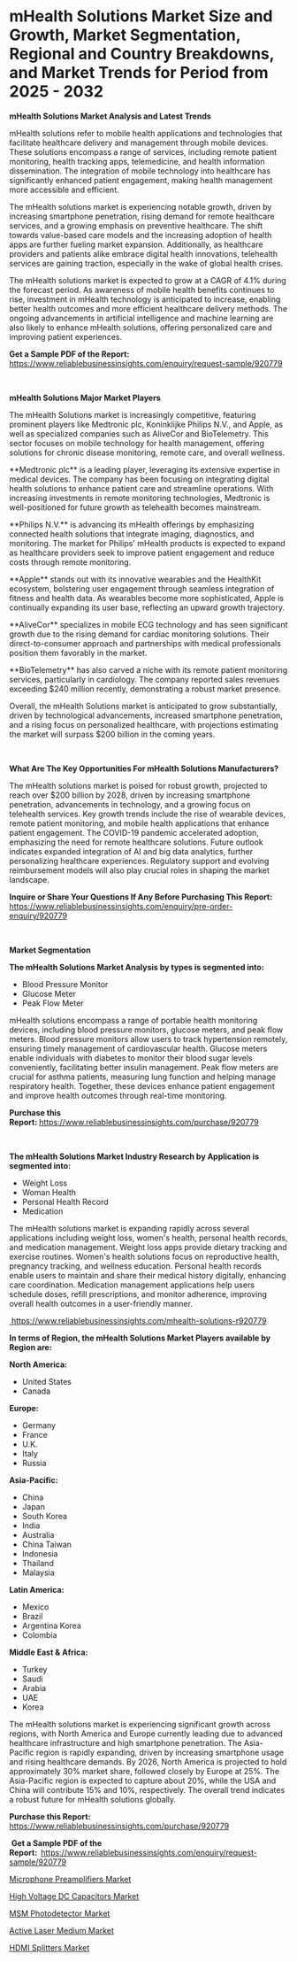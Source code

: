 <p><h1>mHealth Solutions Market Size and Growth, Market Segmentation, Regional and Country Breakdowns, and Market Trends for Period from 2025 -  2032</h1></p><p><strong>mHealth Solutions Market Analysis and Latest Trends</strong></p>
<p><p>mHealth solutions refer to mobile health applications and technologies that facilitate healthcare delivery and management through mobile devices. These solutions encompass a range of services, including remote patient monitoring, health tracking apps, telemedicine, and health information dissemination. The integration of mobile technology into healthcare has significantly enhanced patient engagement, making health management more accessible and efficient.</p><p>The mHealth solutions market is experiencing notable growth, driven by increasing smartphone penetration, rising demand for remote healthcare services, and a growing emphasis on preventive healthcare. The shift towards value-based care models and the increasing adoption of health apps are further fueling market expansion. Additionally, as healthcare providers and patients alike embrace digital health innovations, telehealth services are gaining traction, especially in the wake of global health crises.</p><p>The mHealth solutions market is expected to grow at a CAGR of 4.1% during the forecast period. As awareness of mobile health benefits continues to rise, investment in mHealth technology is anticipated to increase, enabling better health outcomes and more efficient healthcare delivery methods. The ongoing advancements in artificial intelligence and machine learning are also likely to enhance mHealth solutions, offering personalized care and improving patient experiences.</p></p>
<p><strong>Get a Sample PDF of the Report:&nbsp;</strong> <a href="https://www.reliablebusinessinsights.com/enquiry/request-sample/920779?utm_campaign=2794&utm_medium=2&utm_source=Github&utm_content=ia&utm_term=07032025&utm_id=mhealth-solutions">https://www.reliablebusinessinsights.com/enquiry/request-sample/920779</a></p>
<p>&nbsp;</p>
<p><strong>mHealth Solutions Major Market Players</strong></p>
<p><p>The mHealth Solutions market is increasingly competitive, featuring prominent players like Medtronic plc, Koninklijke Philips N.V., and Apple, as well as specialized companies such as AliveCor and BioTelemetry. This sector focuses on mobile technology for health management, offering solutions for chronic disease monitoring, remote care, and overall wellness.</p><p>**Medtronic plc** is a leading player, leveraging its extensive expertise in medical devices. The company has been focusing on integrating digital health solutions to enhance patient care and streamline operations. With increasing investments in remote monitoring technologies, Medtronic is well-positioned for future growth as telehealth becomes mainstream.</p><p>**Philips N.V.** is advancing its mHealth offerings by emphasizing connected health solutions that integrate imaging, diagnostics, and monitoring. The market for Philips' mHealth products is expected to expand as healthcare providers seek to improve patient engagement and reduce costs through remote monitoring.</p><p>**Apple** stands out with its innovative wearables and the HealthKit ecosystem, bolstering user engagement through seamless integration of fitness and health data. As wearables become more sophisticated, Apple is continually expanding its user base, reflecting an upward growth trajectory.</p><p>**AliveCor** specializes in mobile ECG technology and has seen significant growth due to the rising demand for cardiac monitoring solutions. Their direct-to-consumer approach and partnerships with medical professionals position them favorably in the market.</p><p>**BioTelemetry** has also carved a niche with its remote patient monitoring services, particularly in cardiology. The company reported sales revenues exceeding $240 million recently, demonstrating a robust market presence.</p><p>Overall, the mHealth Solutions market is anticipated to grow substantially, driven by technological advancements, increased smartphone penetration, and a rising focus on personalized healthcare, with projections estimating the market will surpass $200 billion in the coming years.</p></p>
<p>&nbsp;</p>
<p><strong>What Are The Key Opportunities For mHealth Solutions Manufacturers?</strong></p>
<p><p>The mHealth solutions market is poised for robust growth, projected to reach over $200 billion by 2028, driven by increasing smartphone penetration, advancements in technology, and a growing focus on telehealth services. Key growth trends include the rise of wearable devices, remote patient monitoring, and mobile health applications that enhance patient engagement. The COVID-19 pandemic accelerated adoption, emphasizing the need for remote healthcare solutions. Future outlook indicates expanded integration of AI and big data analytics, further personalizing healthcare experiences. Regulatory support and evolving reimbursement models will also play crucial roles in shaping the market landscape.</p></p>
<p><strong>Inquire or Share Your Questions If Any Before Purchasing This Report:</strong> <a href="https://www.reliablebusinessinsights.com/enquiry/pre-order-enquiry/920779?utm_campaign=2794&utm_medium=2&utm_source=Github&utm_content=ia&utm_term=07032025&utm_id=mhealth-solutions">https://www.reliablebusinessinsights.com/enquiry/pre-order-enquiry/920779</a></p>
<p>&nbsp;</p>
<p><strong>Market Segmentation</strong></p>
<p><strong>The mHealth Solutions Market Analysis by types is segmented into:</strong></p>
<p><ul><li>Blood Pressure Monitor</li><li>Glucose Meter</li><li>Peak Flow Meter</li></ul></p>
<p><p>mHealth solutions encompass a range of portable health monitoring devices, including blood pressure monitors, glucose meters, and peak flow meters. Blood pressure monitors allow users to track hypertension remotely, ensuring timely management of cardiovascular health. Glucose meters enable individuals with diabetes to monitor their blood sugar levels conveniently, facilitating better insulin management. Peak flow meters are crucial for asthma patients, measuring lung function and helping manage respiratory health. Together, these devices enhance patient engagement and improve health outcomes through real-time monitoring.</p></p>
<p><strong>Purchase this Report:&nbsp;</strong><a href="https://www.reliablebusinessinsights.com/purchase/920779?utm_campaign=2794&utm_medium=2&utm_source=Github&utm_content=ia&utm_term=07032025&utm_id=mhealth-solutions">https://www.reliablebusinessinsights.com/purchase/920779</a></p>
<p>&nbsp;</p>
<p><strong>The mHealth Solutions Market Industry Research by Application is segmented into:</strong></p>
<p><ul><li>Weight Loss</li><li>Woman Health</li><li>Personal Health Record</li><li>Medication</li></ul></p>
<p><p>The mHealth solutions market is expanding rapidly across several applications including weight loss, women's health, personal health records, and medication management. Weight loss apps provide dietary tracking and exercise routines. Women's health solutions focus on reproductive health, pregnancy tracking, and wellness education. Personal health records enable users to maintain and share their medical history digitally, enhancing care coordination. Medication management applications help users schedule doses, refill prescriptions, and monitor adherence, improving overall health outcomes in a user-friendly manner.</p></p>
<p><a href="https://www.reliablebusinessinsights.com/mhealth-solutions-r920779?utm_campaign=2794&utm_medium=2&utm_source=Github&utm_content=ia&utm_term=07032025&utm_id=mhealth-solutions">&nbsp;https://www.reliablebusinessinsights.com/mhealth-solutions-r920779</a></p>
<p><strong>In terms of Region, the mHealth Solutions Market Players available by Region are:</strong></p>
<p>
    <p> <strong> North America: </strong>
        <ul>
            <li>United States</li>
            <li>Canada</li>
        </ul>
        </p> 
    <p> <strong> Europe: </strong>
        <ul>
            <li>Germany</li>
            <li>France</li>
            <li>U.K.</li>
            <li>Italy</li>
            <li>Russia</li>
        </ul>
        </p> 
    <p> <strong> Asia-Pacific: </strong>
        <ul>
            <li>China</li>
            <li>Japan</li>
            <li>South Korea</li>
            <li>India</li>
            <li>Australia</li>
            <li>China Taiwan</li>
            <li>Indonesia</li>
            <li>Thailand</li>
            <li>Malaysia</li>
        </ul>
        </p> 
    <p> <strong> Latin America: </strong>
        <ul>
            <li>Mexico</li>
            <li>Brazil</li>
            <li>Argentina Korea</li>
            <li>Colombia</li>
        </ul>
        </p> 
    <p> <strong> Middle East & Africa: </strong>
        <ul>
            <li>Turkey</li>
            <li>Saudi</li>
            <li>Arabia</li>
            <li>UAE</li>
            <li>Korea</li>
        </ul>
    </p>
    </p>
<p><p>The mHealth solutions market is experiencing significant growth across regions, with North America and Europe currently leading due to advanced healthcare infrastructure and high smartphone penetration. The Asia-Pacific region is rapidly expanding, driven by increasing smartphone usage and rising healthcare demands. By 2026, North America is projected to hold approximately 30% market share, followed closely by Europe at 25%. The Asia-Pacific region is expected to capture about 20%, while the USA and China will contribute 15% and 10%, respectively. The overall trend indicates a robust future for mHealth solutions globally.</p></p>
<p><strong>Purchase this Report: </strong><a href="https://www.reliablebusinessinsights.com/purchase/920779?utm_campaign=2794&utm_medium=2&utm_source=Github&utm_content=ia&utm_term=07032025&utm_id=mhealth-solutions">https://www.reliablebusinessinsights.com/purchase/920779</a></p>
<p>&nbsp;<strong>Get a Sample PDF of the Report:&nbsp;&nbsp;</strong><a href="https://www.reliablebusinessinsights.com/enquiry/request-sample/920779?utm_campaign=2794&utm_medium=2&utm_source=Github&utm_content=ia&utm_term=07032025&utm_id=mhealth-solutions">https://www.reliablebusinessinsights.com/enquiry/request-sample/920779</a></p>
<p><strong></strong></p>
<p><p><a href="https://www.linkedin.com/pulse/strategic-insights-global-microphone-preamplifiers-market-trends-csiee?utm_campaign=2794&utm_medium=2&utm_source=Github&utm_content=ia&utm_term=07032025&utm_id=mhealth-solutions">Microphone Preamplifiers Market</a></p><p><a href="https://www.linkedin.com/pulse/projected-growth-high-voltage-dc-capacitors-market-2025-2032-7c98e?utm_campaign=2794&utm_medium=2&utm_source=Github&utm_content=ia&utm_term=07032025&utm_id=mhealth-solutions">High Voltage DC Capacitors Market</a></p><p><a href="https://www.linkedin.com/pulse/msm-photodetector-market-analysis-latest-marketing-trends-y8tle?utm_campaign=2794&utm_medium=2&utm_source=Github&utm_content=ia&utm_term=07032025&utm_id=mhealth-solutions">MSM Photodetector Market</a></p><p><a href="https://www.linkedin.com/pulse/in-depth-analysis-global-active-laser-medium-market-size-cikff?utm_campaign=2794&utm_medium=2&utm_source=Github&utm_content=ia&utm_term=07032025&utm_id=mhealth-solutions">Active Laser Medium Market</a></p><p><a href="https://www.linkedin.com/pulse/market-analysis-report-hdmi-splitters-anticipated-growth-dxogf?utm_campaign=2794&utm_medium=2&utm_source=Github&utm_content=ia&utm_term=07032025&utm_id=mhealth-solutions">HDMI Splitters Market</a></p></p>